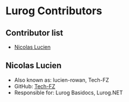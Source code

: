 # Lurog Contributors

## Contributor list

- [Nicolas Lucien](#nicolas-lucien)

## Nicolas Lucien

- Also known as: lucien-rowan, Tech-FZ
- GitHub: [Tech-FZ](https://www.github.com/Tech-FZ)
- Responsible for: Lurog Basidocs, Lurog.NET